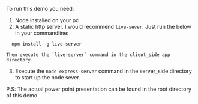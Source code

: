 To run this demo you need: 
 
1.  Node installed on your pc
2.  A static http server. I would recommend `live-sever`. Just run the below in your commandline: 

  ```
    npm install -g live-server 
  ```
  
    Then execute the `live-server` command in the client_side app directory.
3.  Execute the `node express-server` command in the server_side directory to start up the node sever.

P.S: The actual power point presentation can be found in the root directory of this demo.